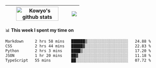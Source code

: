 | <a href="https://github.com/anuraghazra/github-readme-stats"><img width="85%" src="https://github-readme-stats.vercel.app/api?username=kowyo&show_icons=true&hide_border=true&theme=transparent" alt="Kowyo's github stats" /></a> | <a href="https://github.com/anuraghazra/github-readme-stats"><img align="center" src="https://github-readme-stats.vercel.app/api/top-langs/?username=kowyo&exclude_repo=Engineering-Competition-Robot,mobile-robot&hide=c,assembly,shaderlab,hlsl,mathematica,cmake&layout=compact&hide_border=true&theme=transparent" /></a> |
| ------------- | ------------- |

📊 **This week I spent my time on**
<!--START_SECTION:waka-->

```txt
Markdown     2 hrs 58 mins   ██████▒░░░░░░░░░░░░░░░░░░   24.88 %
CSS          2 hrs 44 mins   █████▓░░░░░░░░░░░░░░░░░░░   22.83 %
Python       2 hrs 3 mins    ████▒░░░░░░░░░░░░░░░░░░░░   17.20 %
JSON         1 hr 20 mins    ██▓░░░░░░░░░░░░░░░░░░░░░░   11.18 %
TypeScript   55 mins         ██░░░░░░░░░░░░░░░░░░░░░░░   07.72 %
```

<!--END_SECTION:waka-->
